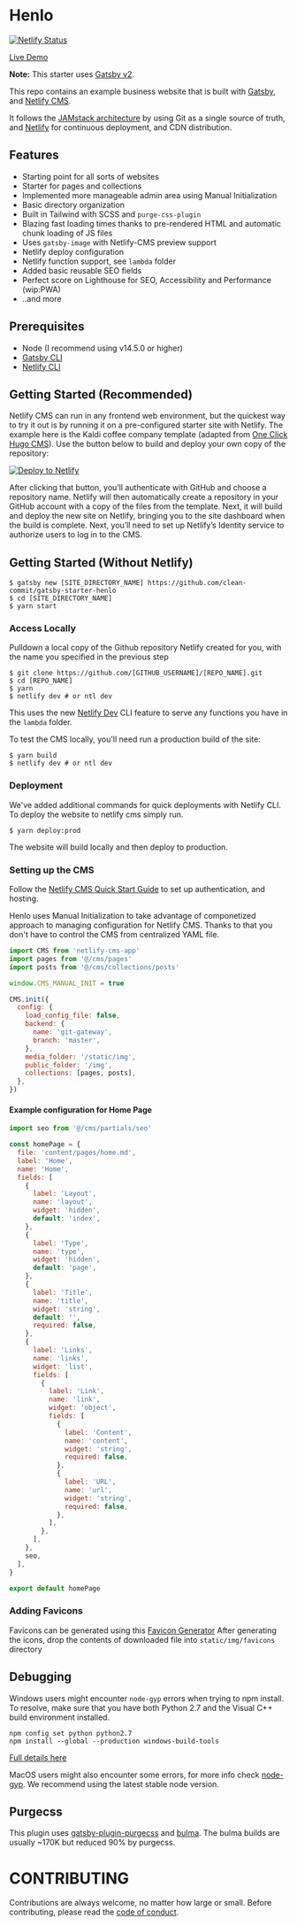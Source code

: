 # Henlo

[![Netlify Status](https://api.netlify.com/api/v1/badges/43532afb-3488-432b-8185-a745645a90d8/deploy-status)](https://app.netlify.com/sites/henlo/deploys)

[Live Demo](https://henlo.netlify.app/)

**Note:** This starter uses [Gatsby v2](https://www.gatsbyjs.org/blog/2018-09-17-gatsby-v2/).

This repo contains an example business website that is built with [Gatsby](https://www.gatsbyjs.org/), and [Netlify CMS](https://www.netlifycms.org).

It follows the [JAMstack architecture](https://jamstack.org) by using Git as a single source of truth, and [Netlify](https://www.netlify.com) for continuous deployment, and CDN distribution.

## Features

- Starting point for all sorts of websites
- Starter for pages and collections
- Implemented more manageable admin area using Manual Initialization
- Basic directory organization
- Built in Tailwind with SCSS and `purge-css-plugin`
- Blazing fast loading times thanks to pre-rendered HTML and automatic chunk loading of JS files
- Uses `gatsby-image` with Netlify-CMS preview support
- Netlify deploy configuration
- Netlify function support, see `lambda` folder
- Added basic reusable SEO fields
- Perfect score on Lighthouse for SEO, Accessibility and Performance (wip:PWA)
- ..and more

## Prerequisites

- Node (I recommend using v14.5.0 or higher)
- [Gatsby CLI](https://www.gatsbyjs.org/docs/)
- [Netlify CLI](https://github.com/netlify/cli)

## Getting Started (Recommended)

Netlify CMS can run in any frontend web environment, but the quickest way to try it out is by running it on a pre-configured starter site with Netlify. The example here is the Kaldi coffee company template (adapted from [One Click Hugo CMS](https://github.com/netlify-templates/one-click-hugo-cms)). Use the button below to build and deploy your own copy of the repository:

<a href="https://app.netlify.com/start/deploy?repository=https://github.com/clean-commit/gatsby-starter-henlo"><img src="https://www.netlify.com/img/deploy/button.svg" alt="Deploy to Netlify"></a>

After clicking that button, you’ll authenticate with GitHub and choose a repository name. Netlify will then automatically create a repository in your GitHub account with a copy of the files from the template. Next, it will build and deploy the new site on Netlify, bringing you to the site dashboard when the build is complete. Next, you’ll need to set up Netlify’s Identity service to authorize users to log in to the CMS.

## Getting Started (Without Netlify)

```
$ gatsby new [SITE_DIRECTORY_NAME] https://github.com/clean-commit/gatsby-starter-henlo
$ cd [SITE_DIRECTORY_NAME]
$ yarn start
```

### Access Locally

Pulldown a local copy of the Github repository Netlify created for you, with the name you specified in the previous step

```
$ git clone https://github.com/[GITHUB_USERNAME]/[REPO_NAME].git
$ cd [REPO_NAME]
$ yarn
$ netlify dev # or ntl dev
```

This uses the new [Netlify Dev](https://www.netlify.com/products/dev/?utm_source=blog&utm_medium=netlifycms&utm_campaign=devex) CLI feature to serve any functions you have in the `lambda` folder.

To test the CMS locally, you'll need run a production build of the site:

```
$ yarn build
$ netlify dev # or ntl dev
```

### Deployment

We've added additional commands for quick deployments with Netlify CLI. To deploy the website to netlify cms simply run.

```
$ yarn deploy:prod
```

The website will build locally and then deploy to production.

### Setting up the CMS

Follow the [Netlify CMS Quick Start Guide](https://www.netlifycms.org/docs/quick-start/#authentication) to set up authentication, and hosting.

Henlo uses Manual Initialization to take advantage of componetized approach to managing configuration for Netlify CMS. Thanks to that you don't have to control the CMS from centralized YAML file.

```javascript
import CMS from 'netlify-cms-app'
import pages from '@/cms/pages'
import posts from '@/cms/collections/posts'

window.CMS_MANUAL_INIT = true

CMS.init({
  config: {
    load_config_file: false,
    backend: {
      name: 'git-gateway',
      branch: 'master',
    },
    media_folder: '/static/img',
    public_folder: '/img',
    collections: [pages, posts],
  },
})
```

#### Example configuration for Home Page

```javascript
import seo from '@/cms/partials/seo'

const homePage = {
  file: 'content/pages/home.md',
  label: 'Home',
  name: 'Home',
  fields: [
    {
      label: 'Layout',
      name: 'layout',
      widget: 'hidden',
      default: 'index',
    },
    {
      label: 'Type',
      name: 'type',
      widget: 'hidden',
      default: 'page',
    },
    {
      label: 'Title',
      name: 'title',
      widget: 'string',
      default: '',
      required: false,
    },
    {
      label: 'Links',
      name: 'links',
      widget: 'list',
      fields: [
        {
          label: 'Link',
          name: 'link',
          widget: 'object',
          fields: [
            {
              label: 'Content',
              name: 'content',
              widget: 'string',
              required: false,
            },
            {
              label: 'URL',
              name: 'url',
              widget: 'string',
              required: false,
            },
          ],
        },
      ],
    },
    seo,
  ],
}

export default homePage
```

### Adding Favicons

Favicons can be generated using this [Favicon Generator](https://www.favicon-generator.org/) After generating the icons, drop the contents of downloaded file into `static/img/favicons` directory

## Debugging

Windows users might encounter `node-gyp` errors when trying to npm install.
To resolve, make sure that you have both Python 2.7 and the Visual C++ build environment installed.

```
npm config set python python2.7
npm install --global --production windows-build-tools
```

[Full details here](https://www.npmjs.com/package/node-gyp 'NPM node-gyp page')

MacOS users might also encounter some errors, for more info check [node-gyp](https://github.com/nodejs/node-gyp). We recommend using the latest stable node version.

## Purgecss

This plugin uses [gatsby-plugin-purgecss](https://www.gatsbyjs.org/packages/gatsby-plugin-purgecss/) and [bulma](https://bulma.io/). The bulma builds are usually ~170K but reduced 90% by purgecss.

# CONTRIBUTING

Contributions are always welcome, no matter how large or small. Before contributing,
please read the [code of conduct](CODE_OF_CONDUCT.md).
